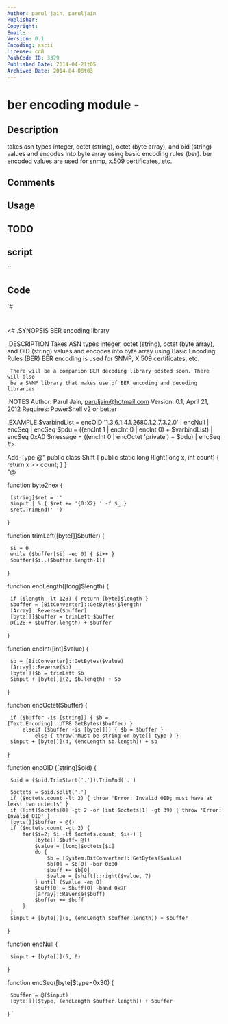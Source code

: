 ```yaml
---
Author: parul jain, paruljain
Publisher: 
Copyright: 
Email: 
Version: 0.1
Encoding: ascii
License: cc0
PoshCode ID: 3379
Published Date: 2014-04-21t05
Archived Date: 2014-04-08t03
---
```


# ber encoding module - 

## Description

takes asn types integer, octet (string), octet (byte array), and oid (string) values and encodes into byte array using basic encoding rules (ber). ber encoded values are used for snmp, x.509 certificates, etc.

## Comments



## Usage



## TODO



## script

``

## Code

`#
 #
 <#
 .SYNOPSIS
     BER encoding library
 
 .DESCRIPTION
     Takes ASN types integer, octet (string), octet (byte array), and OID
     (string) values and encodes into byte array using Basic Encoding Rules (BER)
     BER encoding is used for SNMP, X.509 certificates, etc.
 
     There will be a companion BER decoding library posted soon. There will also
     be a SNMP library that makes use of BER encoding and decoding libraries
 
 .NOTES
     Author: Parul Jain, paruljain@hotmail.com
     Version: 0.1, April 21, 2012
     Requires: PowerShell v2 or better
 
 .EXAMPLE
     $varbindList = encOID '1.3.6.1.4.1.2680.1.2.7.3.2.0' | encNull | encSeq | encSeq
     $pdu = ((encInt 1 | encInt 0 | encInt 0) + $varbindList) | encSeq 0xA0
     $message = ((encInt 0 | encOctet 'private') + $pdu) | encSeq
 #>
 
 Add-Type @"
 public class Shift {
    public static long  Right(long x,  int count) { return x >> count; }
 }                    
 "@
 
 function byte2hex {
 
     [string]$ret = ''
     $input | % { $ret += '{0:X2} ' -f $_ }
     $ret.TrimEnd(' ')
 }
 
 function trimLeft([byte[]]$buffer) {
 
     $i = 0
     while ($buffer[$i] -eq 0) { $i++ } 
     $buffer[$i..($buffer.length-1)]
 }
 
 function encLength([long]$length) {
 
     if ($length -lt 128) { return [byte]$length }
     $buffer = [BitConverter]::GetBytes($length)
     [Array]::Reverse($buffer)
     [byte[]]$buffer = trimLeft $buffer
     @(128 + $buffer.length) + $buffer
 }
 
 function encInt([int]$value) {
 
     $b = [BitConverter]::GetBytes($value)
     [Array]::Reverse($b)
     [byte[]]$b = trimLeft $b
     $input + [byte[]](2, $b.length) + $b
 }
 
 function encOctet($buffer) {
 
     if ($buffer -is [string]) { $b = [Text.Encoding]::UTF8.GetBytes($buffer) }
         elseif ($buffer -is [byte[]]) { $b = $buffer }
             else { throw('Must be string or byte[] type') }
     $input + [byte[]](4, (encLength $b.length)) + $b
 }
 
 function encOID ([string]$oid) {
 
     $oid = ($oid.TrimStart('.')).TrimEnd('.')
     
     $octets = $oid.split('.')
     if ($octets.count -lt 2) { throw 'Error: Invalid OID; must have at least two octects' }
     if ([int]$octets[0] -gt 2 -or [int]$octets[1] -gt 39) { throw 'Error: Invalid OID' }
     [byte[]]$buffer = @()
     if ($octets.count -gt 2) {
         for($i=2; $i -lt $octets.count; $i++) {
             [byte[]]$buff= @()
             $value = [long]$octets[$i]
             do {
                 $b = [System.BitConverter]::GetBytes($value)
                 $b[0] = $b[0] -bor 0x80
                 $buff += $b[0]
                 $value = [shift]::right($value, 7)
             } until ($value -eq 0)
             $buff[0] = $buff[0] -band 0x7F
             [array]::Reverse($buff)
             $buffer += $buff
         }
     }
     $input + [byte[]](6, (encLength $buffer.length)) + $buffer
 }
 
 function encNull {
 
     $input + [byte[]](5, 0)
 }
 
 function encSeq([byte]$type=0x30) {
 
     $buffer = @($input)
     [byte[]]($type, (encLength $buffer.length)) + $buffer
 }
`

